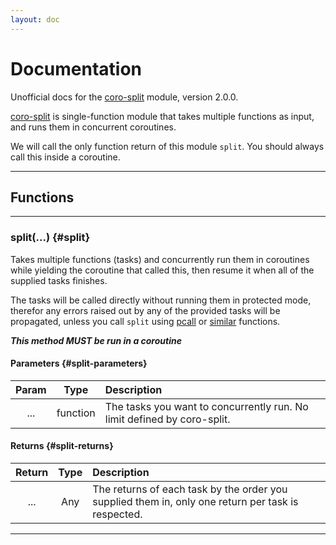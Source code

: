 ```yaml
---
layout: doc
---
```


# Documentation

Unofficial docs for the [coro-split](https://github.com/luvit/lit/blob/master/deps/coro-split.lua) module, version 2.0.0.

[coro-split](https://github.com/luvit/lit/blob/master/deps/coro-split.lua) is single-function module that takes multiple functions as input, and runs them in concurrent coroutines.

We will call the only function return of this module `split`. You should always call this inside a coroutine.

----

## Functions

----

### split(...) {#split}

Takes multiple functions (tasks) and concurrently run them in coroutines while yielding the coroutine that called this, then resume it when all of the supplied tasks finishes.

The tasks will be called directly without running them in protected mode, therefor any errors raised out by any of the provided tasks will be propagated, unless you call `split` using [pcall](https://www.lua.org/manual/5.4/manual.html#pdf-pcall) or [similar](https://www.lua.org/manual/5.4/manual.html#pdf-xpcall) functions.

***This method MUST be run in a coroutine***

#### Parameters {#split-parameters}

| Param | Type   | Description |
|:-----:|:------:|:------------|
| ...   | function | The tasks you want to concurrently run. No limit defined by coro-split. |

#### Returns {#split-returns}

| Return | Type   | Description |
|:------:|:------:|:------------|
| ...    | Any    | The returns of each task by the order you supplied them in, only one return per task is respected. |

----

